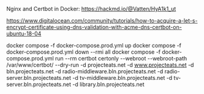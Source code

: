 Nginx and Certbot in Docker:
https://hackmd.io/@Vatten/HyA1k1_ut

https://www.digitalocean.com/community/tutorials/how-to-acquire-a-let-s-encrypt-certificate-using-dns-validation-with-acme-dns-certbot-on-ubuntu-18-04

docker compose -f docker-compose.prod.yml up
docker compose -f docker-compose.prod.yml down --rmi all
docker compose -f docker-compose.prod.yml run --rm certbot certonly --webroot --webroot-path /var/www/certbot/ --dry-run -d projecteats.net -d www.projecteats.net -d bln.projecteats.net -d radio-middleware.bln.projecteats.net -d radio-server.bln.projecteats.net -d tv-middleware.bln.projecteats.net -d tv-server.bln.projecteats.net -d library.bln.projecteats.net